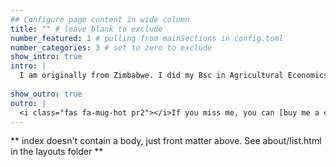 ```yaml
---
## Configure page content in wide column
title: "" # leave blank to exclude
number_featured: 1 # pulling from mainSections in config.toml
number_categories: 3 # set to zero to exclude
show_intro: true
intro: |
  I am originally from Zimbabwe. I did my Bsc in Agricultural Economics & Extension from the University of Zimbabwe and my MSc in Agricultural and Applied Economics from the University of Zimbabwe and University of Pretoria. I am currently a PhD Candidate in the Department of Agricultural Economics at Kansas State University, USA. I recently passed my preliminary exam and currently working on developing my dissertation proposal! I am part of the [Global Burden  of Animal Diseases (GBADs)](https://animalhealthmetrics.org/) program. My current research focuses on production, demand and trade effects of animal disease events.
  
show_outro: true
outro: |
  <i class="fas fa-mug-hot pr2"></i>If you miss me, you can [buy me a coffee](https://ko-fi.com/)!
---
```


** index doesn't contain a body, just front matter above.
See about/list.html in the layouts folder **
